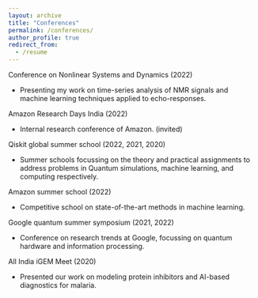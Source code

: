```yaml
---
layout: archive
title: "Conferences"
permalink: /conferences/
author_profile: true
redirect_from:
  - /resume
---
```


Conference on Nonlinear Systems and Dynamics (2022)
- Presenting my work on time-series analysis of NMR signals and machine learning techniques applied to echo-responses.

Amazon Research Days India (2022) 
- Internal research conference of Amazon. (invited)

Qiskit global summer school (2022, 2021, 2020)
- Summer schools focussing on the theory and practical assignments to address problems in Quantum simulations, machine learning, and computing respectively.

Amazon summer school (2022)
- Competitive school on state-of-the-art methods in machine learning.

Google quantum summer symposium (2021, 2022)
- Conference on research trends at Google, focussing on quantum hardware and information processing.

All India iGEM Meet (2020)
- Presented our work on modeling protein inhibitors and AI-based diagnostics for malaria.


